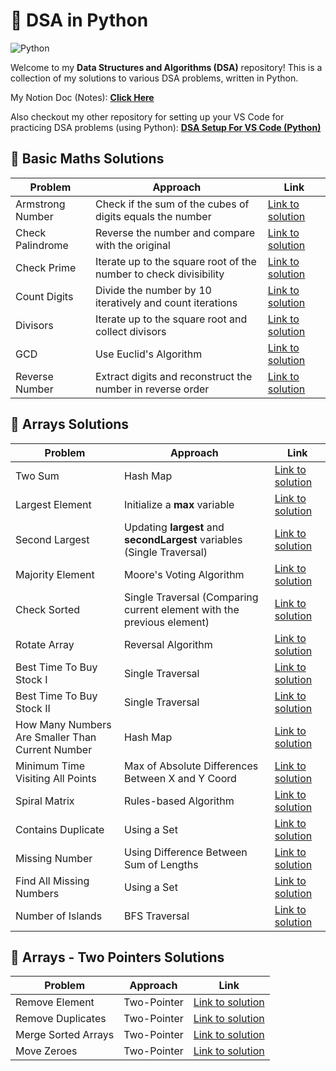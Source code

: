 # 🐍 DSA in Python
![Python](https://img.shields.io/badge/Python-3776AB?style=flat&logo=python&logoColor=white)

Welcome to my **Data Structures and Algorithms (DSA)** repository! This is a collection of my solutions to various DSA problems, written in Python.

My Notion Doc (Notes): [**Click Here**](https://brazen-sailboat-416.notion.site/DSA-Python-19b8048e9ced80ecb092da5d538d2a32?pvs=4)

Also checkout my other repository for setting up your VS Code for practicing DSA problems (using Python): [**DSA Setup For VS Code (Python)**](https://github.com/soumyadeep423/DSA-Setup-For-VS-Code-Python.git)

## 🧩 Basic Maths Solutions

| Problem                  | Approach                              | Link                                   |
|--------------------------|---------------------------------------|----------------------------------------|
| Armstrong Number         | Check if the sum of the cubes of digits equals the number | [Link to solution](Basic%20Maths/armstrong.py) |
| Check Palindrome         | Reverse the number and compare with the original         | [Link to solution](Basic%20Maths/checkPalindrome.py) |
| Check Prime              | Iterate up to the square root of the number to check divisibility | [Link to solution](Basic%20Maths/checkPrime.py) |
| Count Digits             | Divide the number by 10 iteratively and count iterations | [Link to solution](Basic%20Maths/countDigits.py) |
| Divisors                 | Iterate up to the square root and collect divisors       | [Link to solution](Basic%20Maths/divisors.py) |
| GCD                      | Use Euclid's Algorithm                              | [Link to solution](Basic%20Maths/gcd.py) |
| Reverse Number           | Extract digits and reconstruct the number in reverse order | [Link to solution](Basic%20Maths/reverseNum.py) |


## 🧩 Arrays Solutions

| Problem                  | Approach          | Link                                   |
|--------------------------|-------------------|----------------------------------------|
| Two Sum                  | Hash Map   | [Link to solution](Arrays/twoSum.py) |
| Largest Element          | Initialize a **max** variable    | [Link to solution](Arrays/max.py) |
| Second Largest          | Updating **largest** and **secondLargest** variables (Single Traversal)    | [Link to solution](Arrays/secondLargest.py) |
| Majority Element         | Moore's Voting Algorithm    | [Link to solution](Arrays/majorityElement.py) |
| Check Sorted             | Single Traversal (Comparing current element with the previous element)    | [Link to solution](Arrays/checkSorted.py) |
| Rotate Array             | Reversal Algorithm    | [Link to solution](Arrays/rotateArray.py) |
| Best Time To Buy Stock I             | Single Traversal   | [Link to solution](Arrays/bttbs1.py) |
| Best Time To Buy Stock II             | Single Traversal   | [Link to solution](Arrays/bttbs2.py) |
| How Many Numbers Are Smaller Than Current Number            | Hash Map   | [Link to solution](Arrays/lc1365.py) |
| Minimum Time Visiting All Points           | Max of Absolute Differences Between X and Y Coord   | [Link to solution](Arrays/lc1266.py) |
| Spiral Matrix           | Rules-based Algorithm   | [Link to solution](Arrays/spiralMatrix.py) |
| Contains Duplicate           | Using a Set   | [Link to solution](Arrays/containsDuplicate.py) |
| Missing Number          | Using Difference Between Sum of Lengths   | [Link to solution](Arrays/missingNumber.py) |
| Find All Missing Numbers          | Using a Set   | [Link to solution](Arrays/allMissingNumbers.py) |
| Number of Islands         | BFS Traversal   | [Link to solution](Arrays/numberOfIslands.py) |



## 🧩 Arrays - Two Pointers Solutions

| Problem                  | Approach          | Link                                   |
|--------------------------|-------------------|----------------------------------------|
| Remove Element           | Two-Pointer    | [Link to solution](Arrays%20-%20Two%20Pointers/removeElement.py) |
| Remove Duplicates       | Two-Pointer   | [Link to solution](Arrays%20-%20Two%20Pointers/removeDuplicates.py) |
| Merge Sorted Arrays      | Two-Pointer    | [Link to solution](Arrays%20-%20Two%20Pointers/mergeSorted.py) |
| Move Zeroes             | Two-Pointer    | [Link to solution](Arrays%20-%20Two%20Pointers/moveZeroes.py) |